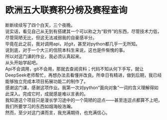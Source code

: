 # 欧洲五大联赛积分榜及赛程查询
断断续续写了四个白天，三个夜晚。  
说实话，看见自己从无到有搭建其一个可以称之为“软件”的东西，尽管技术力低，尽管简陋无比，但这无法减弱我的自豪感半分。  
毕竟在此之前，我对调用api，对git，甚至对python都几乎一无所知。  
说到底，对于一个大三的信院本科生来说，这也是件惭愧的事。  
所以对这门课的作业，我必须认真起来。  
从头开始学起吧。  
Api不会调用，git不会用，那就去查阅资料；代码不知从何下手写，就让DeepSeek老师帮忙，再想办法去看懂并改良。所幸日有精进，做到后期，我已经能够独立完成本项目拓展功能二的制作了。  
感谢这门课，感谢这项作业。我第一次对python“面向对象”一词的含义理解得如此深入。完成它时，成就感是难以言表的。  
我知道这个项目只是漫长学习途中的一个简陋的逗点——甚至连逗点都算不上吧，我们所要学习的东西如烟海般浩瀚。  
然而，至少对这门课而言，我充满期待，也充满信心。